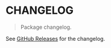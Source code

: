 # CHANGELOG

> Package changelog.

See [GitHub Releases](https://github.com/stdlib-js/blas-dswap/releases) for the changelog.
